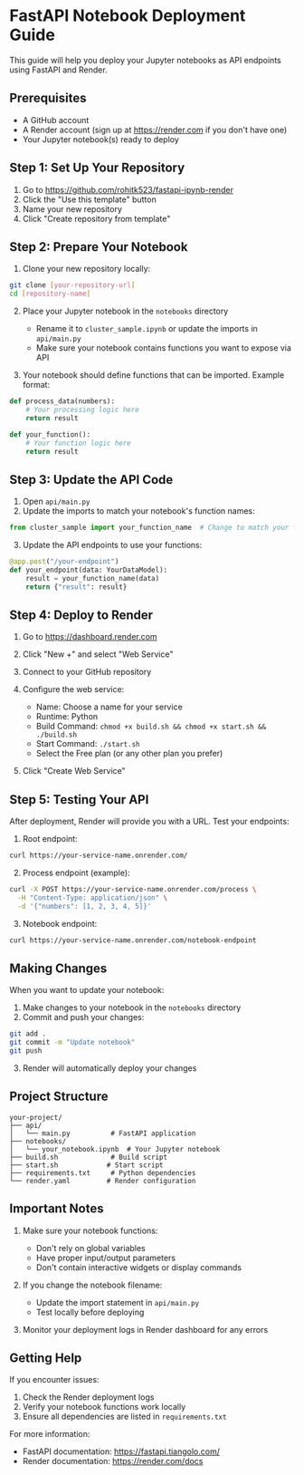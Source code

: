 # FastAPI Notebook Deployment Guide

This guide will help you deploy your Jupyter notebooks as API endpoints using FastAPI and Render.

## Prerequisites
- A GitHub account
- A Render account (sign up at https://render.com if you don't have one)
- Your Jupyter notebook(s) ready to deploy

## Step 1: Set Up Your Repository

1. Go to https://github.com/rohitk523/fastapi-ipynb-render
2. Click the "Use this template" button
3. Name your new repository
4. Click "Create repository from template"

## Step 2: Prepare Your Notebook

1. Clone your new repository locally:
```bash
git clone [your-repository-url]
cd [repository-name]
```

2. Place your Jupyter notebook in the `notebooks` directory
   - Rename it to `cluster_sample.ipynb` or update the imports in `api/main.py`
   - Make sure your notebook contains functions you want to expose via API

3. Your notebook should define functions that can be imported. Example format:
```python
def process_data(numbers):
    # Your processing logic here
    return result

def your_function():
    # Your function logic here
    return result
```

## Step 3: Update the API Code

1. Open `api/main.py`
2. Update the imports to match your notebook's function names:
```python
from cluster_sample import your_function_name  # Change to match your functions
```

3. Update the API endpoints to use your functions:
```python
@app.post("/your-endpoint")
def your_endpoint(data: YourDataModel):
    result = your_function_name(data)
    return {"result": result}
```

## Step 4: Deploy to Render

1. Go to https://dashboard.render.com
2. Click "New +" and select "Web Service"
3. Connect to your GitHub repository
4. Configure the web service:
   - Name: Choose a name for your service
   - Runtime: Python
   - Build Command: `chmod +x build.sh && chmod +x start.sh && ./build.sh`
   - Start Command: `./start.sh`
   - Select the Free plan (or any other plan you prefer)

5. Click "Create Web Service"

## Step 5: Testing Your API

After deployment, Render will provide you with a URL. Test your endpoints:

1. Root endpoint:
```bash
curl https://your-service-name.onrender.com/
```

2. Process endpoint (example):
```bash
curl -X POST https://your-service-name.onrender.com/process \
  -H "Content-Type: application/json" \
  -d '{"numbers": [1, 2, 3, 4, 5]}'
```

3. Notebook endpoint:
```bash
curl https://your-service-name.onrender.com/notebook-endpoint
```

## Making Changes

When you want to update your notebook:

1. Make changes to your notebook in the `notebooks` directory
2. Commit and push your changes:
```bash
git add .
git commit -m "Update notebook"
git push
```
3. Render will automatically deploy your changes

## Project Structure
```
your-project/
├── api/
│   └── main.py          # FastAPI application
├── notebooks/
│   └── your_notebook.ipynb  # Your Jupyter notebook
├── build.sh             # Build script
├── start.sh            # Start script
├── requirements.txt     # Python dependencies
└── render.yaml         # Render configuration
```

## Important Notes

1. Make sure your notebook functions:
   - Don't rely on global variables
   - Have proper input/output parameters
   - Don't contain interactive widgets or display commands

2. If you change the notebook filename:
   - Update the import statement in `api/main.py`
   - Test locally before deploying

3. Monitor your deployment logs in Render dashboard for any errors

## Getting Help

If you encounter issues:
1. Check the Render deployment logs
2. Verify your notebook functions work locally
3. Ensure all dependencies are listed in `requirements.txt`

For more information:
- FastAPI documentation: https://fastapi.tiangolo.com/
- Render documentation: https://render.com/docs